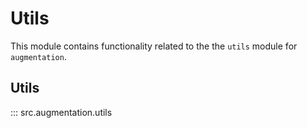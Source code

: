 # Utils

This module contains functionality related to the the `utils` module for `augmentation`.

## Utils

::: src.augmentation.utils

